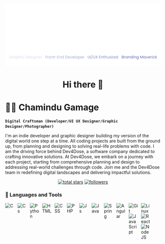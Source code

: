 ![readmebox](https://github.com/ChaminduGamage/ChaminduGamage/blob/main/Images/Portfolio%20cover%20colors.png?raw=true)
<h1 align=center>Hi there 👋</h1>

<h1>🏄‍♂️ Chamindu Gamage</h1>

**`Digital Craftsman (Developer/UI UX Designer/Graphic Designer/Photographer)`**

I'm an indie developer and graphic designer building my version of the digital world one step at a time. All coding projects are built from the ground up, from planning and designing to solving real-life problems with code. I am the driving force behind Dev4Dose, a software company dedicated to crafting innovative solutions. At Dev4Dose, we embark on a journey with each project, starting from comprehensive planning and design to addressing real-world challenges through code. Join me and the Dev4Dose team in redefining digital landscapes and delivering impactful solutions. 

<p align="center">
  <a href="https://github.com/ChaminduGamage?tab=repositories&sort=stargazers">
    <img alt="total stars" title="Total stars on GitHub" src="https://custom-icon-badges.demolab.com/github/stars/ChaminduGamage?color=55960c&style=for-the-badge&labelColor=488207&logo=star"/></a>
  <a href="https://github.com/ChaminduGamage?tab=followers">
    <img alt="followers" title="Follow me on Github" src="https://custom-icon-badges.demolab.com/github/followers/ChaminduGamage?color=236ad3&labelColor=1155ba&style=for-the-badge&logo=person-add&label=Followers&logoColor=white"/></a>

</p>

### 🧰 Languages and Tools

<img align="left" alt="C" width="30px" style="padding-right:10px;" src="https://raw.githubusercontent.com/Scar1109/skill-icons/59059d9d1a2c092696dc66e00931cc1181a4ce1f/icons/C.svg"/>
<img align="left" alt="Cs" width="30px" style="padding-right:10px;" src="https://raw.githubusercontent.com/Scar1109/skill-icons/59059d9d1a2c092696dc66e00931cc1181a4ce1f/icons/CS.svg"/>
<img align="left" alt="Python" width="30px" style="padding-right:10px;" src="https://raw.githubusercontent.com/Scar1109/skill-icons/59059d9d1a2c092696dc66e00931cc1181a4ce1f/icons/Python-Dark.svg" />
<img align="left" alt="HTML" width="30px" style="padding-right:10px;" src="https://raw.githubusercontent.com/Scar1109/skill-icons/59059d9d1a2c092696dc66e00931cc1181a4ce1f/icons/HTML.svg" />
<img align="left" alt="CSS" width="30px" style="padding-right:10px;" src="https://raw.githubusercontent.com/Scar1109/skill-icons/59059d9d1a2c092696dc66e00931cc1181a4ce1f/icons/CSS.svg" />
<img align="left" alt="PHP" width="30px" style="padding-right:10px;" src="https://raw.githubusercontent.com/Scar1109/skill-icons/59059d9d1a2c092696dc66e00931cc1181a4ce1f/icons/PHP-Dark.svg" />
<img align="left" alt="Js" width="30px" style="padding-right:10px;" src="https://raw.githubusercontent.com/Scar1109/skill-icons/59059d9d1a2c092696dc66e00931cc1181a4ce1f/icons/JavaScript.svg"/>
<img align="left" alt="Java" width="30px" style="padding-right:10px;" src="https://raw.githubusercontent.com/Scar1109/skill-icons/59059d9d1a2c092696dc66e00931cc1181a4ce1f/icons/Java-Light.svg"/>
<img align="left" alt="Spring" width="30px" style="padding-right:10px;" src="https://cdn.jsdelivr.net/gh/devicons/devicon/icons/spring/spring-original.svg" />

<img align="left" alt="Angular" width="30px" style="padding-right:10px;" src="https://cdn.jsdelivr.net/gh/devicons/devicon/icons/angularjs/angularjs-plain.svg" />
<img align="left" alt="Git" width="30px" style="padding-right:10px;" src="https://cdn.jsdelivr.net/gh/devicons/devicon/icons/git/git-original.svg" />
<img align="left" alt="Linux" width="30px" style="padding-right:10px;" src="https://cdn.jsdelivr.net/gh/devicons/devicon/icons/linux/linux-original.svg" />


<img align="left" alt="JavaScript" width="30px" style="padding-right:10px;" src="https://cdn.jsdelivr.net/gh/devicons/devicon/icons/javascript/javascript-plain.svg" />
<img align="left" alt="React" width="30px" style="padding-right:10px;" src="https://cdn.jsdelivr.net/gh/devicons/devicon/icons/react/react-original.svg" />
<img align="left" alt="NodeJS" width="30px" style="padding-right:10px;" src="https://cdn.jsdelivr.net/gh/devicons/devicon/icons/nodejs/nodejs-original.svg" />

<!--
**ChaminduGamage/ChaminduGamage** is a ✨ _special_ ✨ repository because its `README.md` (this file) appears on your GitHub profile.

Here are some ideas to get you started:

- 🔭 I’m currently working on ...
- 🌱 I’m currently learning ...
- 👯 I’m looking to collaborate on ...
- 🤔 I’m looking for help with ...
- 💬 Ask me about ...
- 📫 How to reach me: ...
- 😄 Pronouns: ...
- ⚡ Fun fact: ...
-->
